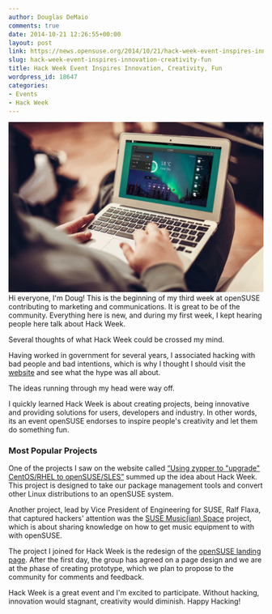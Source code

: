 ```yaml
---
author: Douglas DeMaio
comments: true
date: 2014-10-21 12:26:55+00:00
layout: post
link: https://news.opensuse.org/2014/10/21/hack-week-event-inspires-innovation-creativity-fun/
slug: hack-week-event-inspires-innovation-creativity-fun
title: Hack Week Event Inspires Innovation, Creativity, Fun
wordpress_id: 18647
categories:
- Events
- Hack Week
---
```


[![hack week](/wp-content/uploads/2014/10/hack-week.jpg)](/wp-content/uploads/2014/10/hack-week.jpg)Hi everyone, I'm Doug! This is the beginning of my third week at openSUSE contributing to marketing and communications. It is great to be of the community. Everything here is new, and during my first week, I kept hearing people here talk about Hack Week.

Several thoughts of what Hack Week could be crossed my mind.

Having worked in government for several years, I associated hacking with bad people and bad intentions, which is why I thought I should visit the [website](https://hackweek.suse.com) and see what the hype was all about.

The ideas running through my head were way off.

<!-- more -->

I quickly learned Hack Week is about creating projects, being innovative and providing solutions for users, developers and industry. In other words, its an event openSUSE endorses to inspire people's creativity and let them do something fun.


### **Most Popular Projects**


One of the projects I saw on the website called [“Using zypper to "upgrade" CentOS/RHEL to openSUSE/SLES”](https://hackweek.suse.com/11/projects/196) summed up the idea about Hack Week. This project is designed to take our package management tools and convert other Linux distributions to an openSUSE system.

Another project, lead by Vice President of Engineering for SUSE, Ralf Flaxa, that captured hackers' attention was the [SUSE Music(ian) Space](https://hackweek.suse.com/11/projects/252) project, which is about sharing knowledge on how to get music equipment to with with openSUSE.

The project I joined for Hack Week is the redesign of the [openSUSE landing page](https://hackweek.suse.com/11/projects/3). After the first day, the group has agreed on a page design and we are at the phase of creating prototype, which we plan to propose to the community for comments and feedback.

Hack Week is a great event and I'm excited to participate. Without hacking, innovation would stagnant, creativity would diminish. Happy Hacking!


